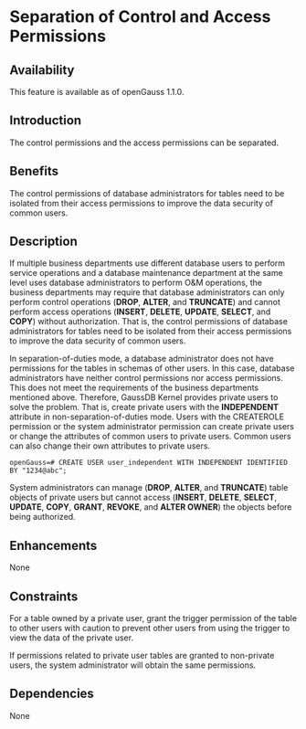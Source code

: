# Separation of Control and Access Permissions<a name="EN-US_TOPIC_0000001088726276"></a>

## Availability<a name="section17746747"></a>

This feature is available as of openGauss 1.1.0.

## Introduction<a name="section25503003"></a>

The control permissions and the access permissions can be separated.

## Benefits<a name="section28200442"></a>

The control permissions of database administrators for tables need to be isolated from their access permissions to improve the data security of common users.

## Description<a name="section52477394"></a>

If multiple business departments use different database users to perform service operations and a database maintenance department at the same level uses database administrators to perform O&M operations, the business departments may require that database administrators can only perform control operations \(**DROP**,  **ALTER**, and  **TRUNCATE**\) and cannot perform access operations \(**INSERT**,  **DELETE**,  **UPDATE**,  **SELECT**, and  **COPY**\) without authorization. That is, the control permissions of database administrators for tables need to be isolated from their access permissions to improve the data security of common users.

In separation-of-duties mode, a database administrator does not have permissions for the tables in schemas of other users. In this case, database administrators have neither control permissions nor access permissions. This does not meet the requirements of the business departments mentioned above. Therefore, GaussDB Kernel provides private users to solve the problem. That is, create private users with the  **INDEPENDENT**  attribute in non-separation-of-duties mode. Users with the CREATEROLE permission or the system administrator permission can create private users or change the attributes of common users to private users. Common users can also change their own attributes to private users.

```
openGauss=# CREATE USER user_independent WITH INDEPENDENT IDENTIFIED BY "1234@abc";
```

System administrators can manage \(**DROP**,  **ALTER**, and  **TRUNCATE**\) table objects of private users but cannot access \(**INSERT**,  **DELETE**,  **SELECT**,  **UPDATE**,  **COPY**,  **GRANT**,  **REVOKE**, and  **ALTER OWNER**\) the objects before being authorized.

## Enhancements<a name="section2534498"></a>

None

## Constraints<a name="section06531946143616"></a>

For a table owned by a private user, grant the trigger permission of the table to other users with caution to prevent other users from using the trigger to view the data of the private user.

If permissions related to private user tables are granted to non-private users, the system administrator will obtain the same permissions.

## Dependencies<a name="section22810484"></a>

None

